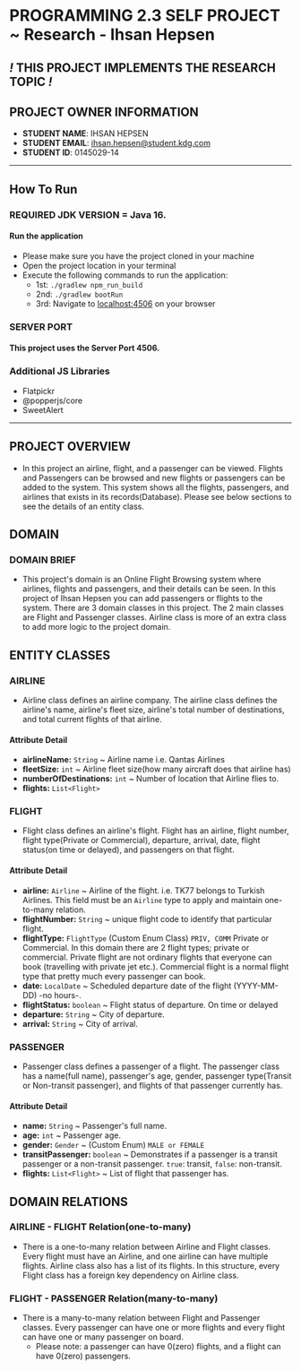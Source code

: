 # PROGRAMMING 2.3 SELF PROJECT ~ Research - Ihsan Hepsen
## **_!_ THIS PROJECT IMPLEMENTS THE RESEARCH TOPIC _!_**

## PROJECT OWNER INFORMATION
- **STUDENT NAME**: IHSAN HEPSEN
- **STUDENT EMAIL**: ihsan.hepsen@student.kdg.com
- **STUDENT ID**: 0145029-14

---

## How To Run

### **REQUIRED** JDK VERSION = **Java 16**.
#### Run the application
* Please make sure you have the project cloned in your machine
* Open the project location in your terminal
* Execute the following commands to run the application:
  * 1st: `./gradlew npm_run_build`
  * 2nd: `./gradlew bootRun`
  * 3rd: Navigate to [localhost:4506](http://localhost:4506) on your browser

### SERVER PORT
#### This project uses the Server Port 4506.

### Additional JS Libraries
- Flatpickr
- @popperjs/core
- SweetAlert

---

## PROJECT OVERVIEW

- In this project an airline, flight, and a passenger can be viewed. Flights and Passengers can be browsed and new
  flights or passengers can be added to the system. This system shows all the flights, passengers, and airlines that
  exists in its records(Database). Please see below sections to see the details of an entity class.

## DOMAIN

### DOMAIN BRIEF

- This project's domain is an Online Flight Browsing system where airlines, flights and passengers, and their details
  can be seen. In this project of Ihsan Hepsen you can add passengers or flights to the system. There are 3 domain
  classes in this project. The 2 main classes are Flight and Passenger classes. Airline class is more of an extra class
  to add more logic to the project domain.

## ENTITY CLASSES

### AIRLINE

- Airline class defines an airline company. The airline class defines the airline's name, airline's fleet size,
  airline's total number of destinations, and total current flights of that airline.

#### Attribute Detail

- **airlineName:** `String` ~ Airline name i.e. Qantas Airlines
- **fleetSize:** `int` ~  Airline fleet size(how many aircraft does that airline has)
- **numberOfDestinations:** `int` ~ Number of location that Airline flies to.
- **flights:** `List<Flight>`

### FLIGHT

- Flight class defines an airline's flight. Flight has an airline, flight number, flight type(Private or Commercial),
  departure, arrival, date, flight status(on time or delayed), and passengers on that flight.

#### Attribute Detail

- **airline:** `Airline` ~ Airline of the flight. i.e. TK77 belongs to Turkish Airlines. This field must be an `Airline`
  type to apply and maintain one-to-many relation.
- **flightNumber:** `String` ~ unique flight code to identify that particular flight.
- **flightType:** `FlightType` (Custom Enum Class) `PRIV, COMM` Private or Commercial. In this domain there are 2 flight
  types; private or commercial. Private flight are not ordinary flights that everyone can book (travelling with private
  jet etc.). Commercial flight is a normal flight type that pretty much every passenger can book.
- **date:** `LocalDate` ~ Scheduled departure date of the flight (YYYY-MM-DD) -no hours-.
- **flightStatus:** `boolean` ~ Flight status of departure. On time or delayed
- **departure:** `String` ~ City of departure.
- **arrival:** `String` ~ City of arrival.

### PASSENGER

- Passenger class defines a passenger of a flight. The passenger class has a name(full name), passenger's age, gender,
  passenger type(Transit or Non-transit passenger), and flights of that passenger currently has.

#### Attribute Detail

- **name:** `String` ~ Passenger's full name.
- **age:** `int` ~ Passenger age.
- **gender:** `Gender` ~ (Custom Enum) `MALE or FEMALE`
- **transitPassenger:** `boolean` ~ Demonstrates if a passenger is a transit passenger or a non-transit
  passenger. `true`: transit, `false`: non-transit.
- **flights:** `List<Flight>` ~ List of flight that passenger has.

## DOMAIN RELATIONS

### AIRLINE - FLIGHT Relation(one-to-many)

- There is a one-to-many relation between Airline and Flight classes. Every flight must have an Airline, and one airline
  can have multiple flights. Airline class also has a list of its flights. In this structure, every Flight class has a
  foreign key dependency on Airline class.

### FLIGHT - PASSENGER Relation(many-to-many)

- There is a many-to-many relation between Flight and Passenger classes. Every passenger can have one or more flights
  and every flight can have one or many passenger on board.
    - Please note: a passenger can have 0(zero) flights, and a flight can have 0(zero) passengers.

